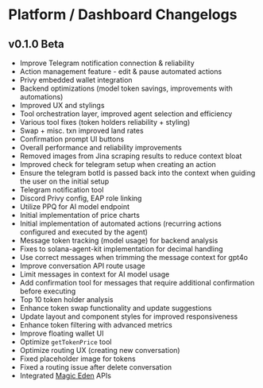 # Platform / Dashboard Changelogs

## v0.1.0 Beta

- Improve Telegram notification connection & reliability
- Action management feature - edit & pause automated actions
- Privy embedded wallet integration
- Backend optimizations (model token savings, improvements with automations)
- Improved UX and stylings
- Tool orchestration layer, improved agent selection and efficiency
- Various tool fixes (token holders reliability + styling)
- Swap + misc. txn improved land rates
- Confirmation prompt UI buttons
- Overall performance and reliability improvements
- Removed images from Jina scraping results to reduce context bloat
- Improved check for telegram setup when creating an action
- Ensure the telegram botId is passed back into the context when guiding the user on the initial setup
- Telegram notification tool
- Discord Privy config, EAP role linking
- Utilize PPQ for AI model endpoint
- Initial implementation of price charts
- Initial implementation of automated actions (recurring actions configured and executed by the agent)
- Message token tracking (model usage) for backend analysis
- Fixes to solana-agent-kit implementation for decimal handling
- Use correct messages when trimming the message context for gpt4o
- Improve conversation API route usage
- Limit messages in context for AI model usage
- Add confirmation tool for messages that require additional confirmation before executing
- Top 10 token holder analysis
- Enhance token swap functionality and update suggestions
- Update layout and component styles for improved responsiveness
- Enhance token filtering with advanced metrics
- Improve floating wallet UI
- Optimize `getTokenPrice` tool
- Optimize routing UX (creating new conversation)
- Fixed placeholder image for tokens
- Fixed a routing issue after delete conversation
- Integrated [Magic Eden](https://magiceden.io/) APIs